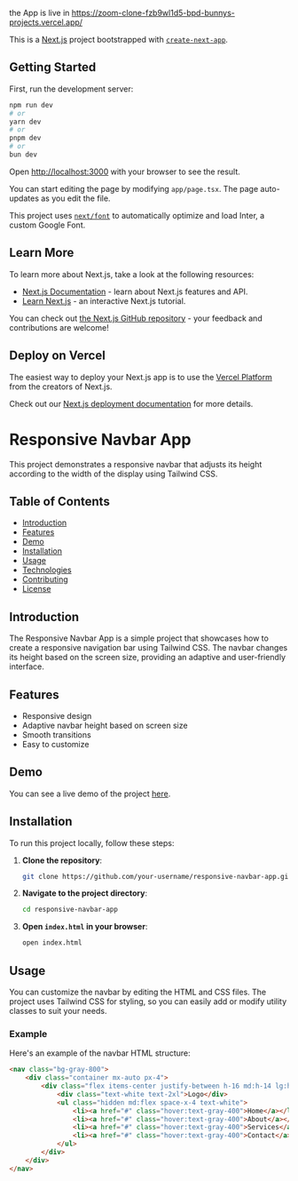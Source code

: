 the App is live in https://zoom-clone-fzb9wl1d5-bpd-bunnys-projects.vercel.app/

This is a [Next.js](https://nextjs.org/) project bootstrapped with [`create-next-app`](https://github.com/vercel/next.js/tree/canary/packages/create-next-app).

## Getting Started

First, run the development server:

```bash
npm run dev
# or
yarn dev
# or
pnpm dev
# or
bun dev
```

Open [http://localhost:3000](http://localhost:3000) with your browser to see the result.

You can start editing the page by modifying `app/page.tsx`. The page auto-updates as you edit the file.

This project uses [`next/font`](https://nextjs.org/docs/basic-features/font-optimization) to automatically optimize and load Inter, a custom Google Font.

## Learn More

To learn more about Next.js, take a look at the following resources:

- [Next.js Documentation](https://nextjs.org/docs) - learn about Next.js features and API.
- [Learn Next.js](https://nextjs.org/learn) - an interactive Next.js tutorial.

You can check out [the Next.js GitHub repository](https://github.com/vercel/next.js/) - your feedback and contributions are welcome!

## Deploy on Vercel

The easiest way to deploy your Next.js app is to use the [Vercel Platform](https://vercel.com/new?utm_medium=default-template&filter=next.js&utm_source=create-next-app&utm_campaign=create-next-app-readme) from the creators of Next.js.

Check out our [Next.js deployment documentation](https://nextjs.org/docs/deployment) for more details.



# Responsive Navbar App

This project demonstrates a responsive navbar that adjusts its height according to the width of the display using Tailwind CSS.

## Table of Contents

- [Introduction](#introduction)
- [Features](#features)
- [Demo](#demo)
- [Installation](#installation)
- [Usage](#usage)
- [Technologies](#technologies)
- [Contributing](#contributing)
- [License](#license)

## Introduction

The Responsive Navbar App is a simple project that showcases how to create a responsive navigation bar using Tailwind CSS. The navbar changes its height based on the screen size, providing an adaptive and user-friendly interface.

## Features

- Responsive design
- Adaptive navbar height based on screen size
- Smooth transitions
- Easy to customize

## Demo

You can see a live demo of the project [here](#).

## Installation

To run this project locally, follow these steps:

1. **Clone the repository**:
    ```sh
    git clone https://github.com/your-username/responsive-navbar-app.git
    ```

2. **Navigate to the project directory**:
    ```sh
    cd responsive-navbar-app
    ```

3. **Open `index.html` in your browser**:
    ```sh
    open index.html
    ```

## Usage

You can customize the navbar by editing the HTML and CSS files. The project uses Tailwind CSS for styling, so you can easily add or modify utility classes to suit your needs.

### Example

Here's an example of the navbar HTML structure:

```html
<nav class="bg-gray-800">
    <div class="container mx-auto px-4">
        <div class="flex items-center justify-between h-16 md:h-14 lg:h-12 xl:h-10 2xl:h-8">
            <div class="text-white text-2xl">Logo</div>
            <ul class="hidden md:flex space-x-4 text-white">
                <li><a href="#" class="hover:text-gray-400">Home</a></li>
                <li><a href="#" class="hover:text-gray-400">About</a></li>
                <li><a href="#" class="hover:text-gray-400">Services</a></li>
                <li><a href="#" class="hover:text-gray-400">Contact</a></li>
            </ul>
        </div>
    </div>
</nav>
